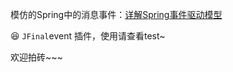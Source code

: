 模仿的Spring中的消息事件：[详解Spring事件驱动模型](http://jinnianshilongnian.iteye.com/blog/1902886)

:laughing: `JFinal`event 插件，使用请查看test~

欢迎拍砖~~~

